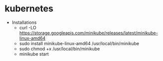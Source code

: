 # kubernetes

- Installations
  - curl -LO https://storage.googleapis.com/minikube/releases/latest/minikube-linux-amd64
  - sudo install minikube-linux-amd64 /usr/local/bin/minikube
  - sudo chmod +x /usr/local/bin/minikube
  - minikube start
  